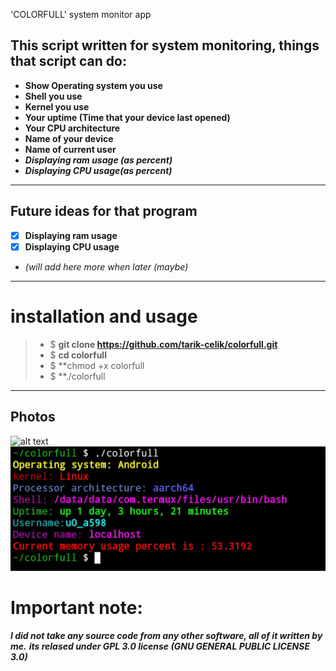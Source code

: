  'COLORFULL' system monitor app
## **This script written for system monitoring, things that script can do:**
- **Show Operating system you use**
- **Shell you use**
- **Kernel you use**
- **Your uptime (Time that your device last opened)**
- **Your CPU architecture**
- **Name of your device**
- **Name of current user**
- ***Displaying ram usage (as percent)***
- ***Displaying CPU usage(as percent)***
****
## **Future ideas for that program**
* [x] **Displaying ram usage**
* [x] **Displaying CPU usage**
* **(will add here more when later (maybe*)*
****
# installation and usage
>* $ **git clone https://github.com/tarik-celik/colorfull.git**
>* $ **cd colorfull**
>* $ **chmod +x colorfull
>* $ **./colorfull
****
## **Photos**
![alt text](https://github.com/tarik-celik/colorfull/blob/main/Ekran%20Görüntüsü%20-%202023-08-10%2023-46-38.xcf)
![alt text](https://github.com/tarik-celik/colorfull/blob/main/Screenshot_20230810_234331_Termux.jpg )

# Important note:
***I did not take any source code from any other software, all of it written by me.***
***its relased under GPL 3.0 license (GNU GENERAL PUBLIC LICENSE 3.0)***
